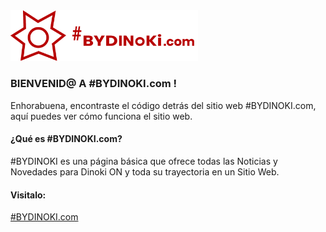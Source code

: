 <img alt="#BYDINOKI" title="" style="width: 300px; pointer-events:none;" src="https://raw.githubusercontent.com/by-dinoki/bydinoki.com/refs/heads/main/res/branding/logo2.png">

### <b>BIENVENID@ A #BYDINOKI.com !</b>

Enhorabuena, encontraste el código detrás del sitio web #BYDINOKI.com, aquí puedes ver cómo funciona el sitio web.

#### ¿Qué es #BYDINOKI.com?
#BYDINOKI es una página básica que ofrece todas las Noticias y Novedades para Dinoki ON y toda su trayectoria en un Sitio Web.

#### Visitalo:
<a target="_blank" href="http://bydinoki.com/">#BYDINOKI.com</a>
